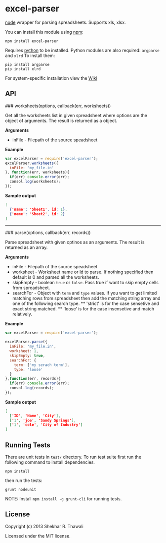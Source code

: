 # excel-parser

[node](http://nodejs.org/) wrapper for parsing spreadsheets. Supports xls, xlsx.

You can install this module using [npm](http://github.com/isaacs/npm):

    npm install excel-parser

Requires [python](http://www.python.org/) to be installed. Python modules are also required: `argparse` and `xlrd`
To install them:
```
pip install argparse
pip install xlrd
```

For system-specific installation view the [Wiki](https://github.com/vxtindia/excel-parser/wiki)

## API

<a name="worksheets" />
### worksheets(options, callback(err, worksheets))

Get all the worksheets list in given spreadsheet where options are the object of arguments. The result is returned as a object.

__Arguments__

* inFile - Filepath of the source speadsheet

__Example__

```js
var excelParser = require('excel-parser');
excelParser.worksheets({
  inFile: 'my_file.in'
}, function(err, worksheets){
  if(err) console.error(err);
  consol.log(worksheets);
});
```
__Sample output__

```json
[
  {'name': 'Sheet1', id: 1},
  {'name': 'Sheet2', id: 2}
]
```
---------------------------------------
<a name="parse" />
### parse(options, callback(err, records))

Parse spreadsheet with given optinos as an arguments. The result is returned as an array.

__Arguments__

* inFile - Filepath of the source speadsheet
* worksheet - Worksheet name or Id to parse. If nothing specified then default
is 0 and parsed all the worksheets.
* skipEmpty - boolean `true` or `false`. Pass true if want to skip empty cells from spreadsheet.
* searchFor - Object with `term` and `type` values. If you want to get limited
matching rows from spreadsheet then add the matching string array and one of the following search type.
** 'strict' is for the case sensetive and exact string matched.
** 'loose' is for the case insensetive and match relatively.

__Example__

```javascript
var excelParser = require('excel-parser');

excelParser.parse({
  inFile: 'my_file.in',
  worksheet: 1,
  skipEmpty: true,
  searchFor: {
    term: ['my serach term'],
    type: 'loose'
  }
},function(err, records){
  if(err) console.error(err);
  consol.log(records);
});
```
__Sample output__

```json
[
  ['ID', 'Name', 'City'],
  ['1', 'joe', 'Sandy Springs'],
  ['1', 'cole', 'City of Industry']
]
```

## Running Tests

There are unit tests in `test/` directory. To run test suite first run the following command to install dependencies.

    npm install

then run the tests:

    grunt nodeunit

NOTE: Install `npm install -g grunt-cli` for running tests.

## License

Copyright (c) 2013 Shekhar R. Thawali

Licensed under the MIT license.
